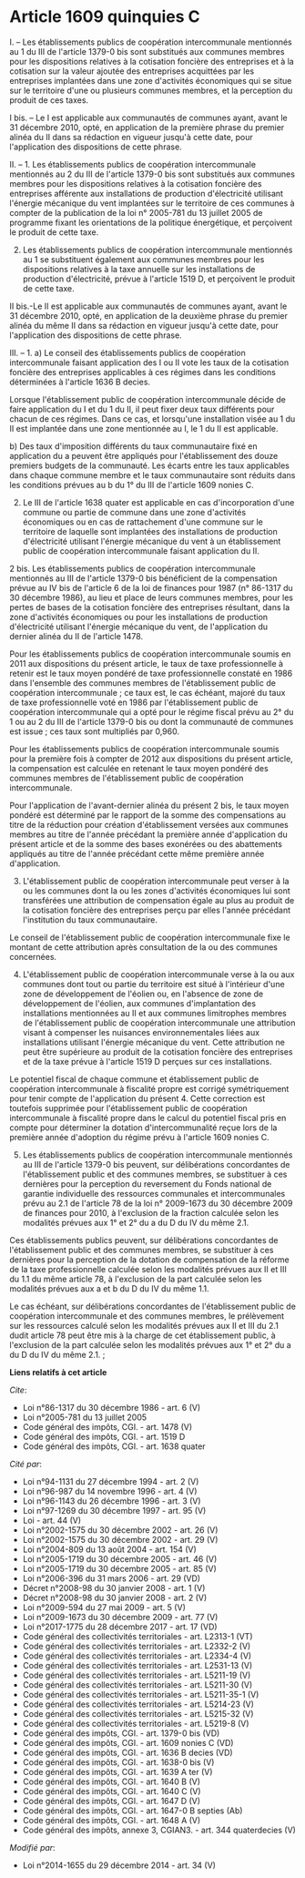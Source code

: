 # Article 1609 quinquies C

I. – Les établissements publics de coopération intercommunale mentionnés au 1 du III de l'article 1379-0 bis sont substitués
aux communes membres pour les dispositions relatives à la cotisation foncière des entreprises et à la cotisation sur la
valeur ajoutée des entreprises acquittées par les entreprises implantées dans une zone d'activités économiques qui se situe
sur le territoire d'une ou plusieurs communes membres, et la perception du produit de ces taxes.

I bis. – Le I est applicable aux communautés de communes ayant, avant le 31 décembre 2010, opté, en application de la
première phrase du premier alinéa du II dans sa rédaction en vigueur jusqu'à cette date, pour l'application des dispositions
de cette phrase.

II. – 1. Les établissements publics de coopération intercommunale mentionnés au 2 du III de l'article 1379-0 bis sont
substitués aux communes membres pour les dispositions relatives à la cotisation foncière des entreprises afférente aux
installations de production d'électricité utilisant l'énergie mécanique du vent implantées sur le territoire de ces communes
à compter de la publication de la loi n° 2005-781 du 13 juillet 2005 de programme fixant les orientations de la politique
énergétique, et perçoivent le produit de cette taxe.

2. Les établissements publics de coopération intercommunale mentionnés au 1 se substituent également aux communes membres
pour les dispositions relatives à la taxe annuelle sur les installations de production d'électricité, prévue à l'article 1519
D, et perçoivent le produit de cette taxe.

II bis.-Le II est applicable aux communautés de communes ayant, avant le 31 décembre 2010, opté, en application de la
deuxième phrase du premier alinéa du même II dans sa rédaction en vigueur jusqu'à cette date, pour l'application des
dispositions de cette phrase.

III. – 1. a) Le conseil des établissements publics de coopération intercommunale faisant application des I ou II vote les
taux de la cotisation foncière des entreprises applicables à ces régimes dans les conditions déterminées à l'article 1636 B
decies.

Lorsque l'établissement public de coopération intercommunale décide de faire application du I et du 1 du II, il peut fixer
deux taux différents pour chacun de ces régimes. Dans ce cas, et lorsqu'une installation visée au 1 du II est implantée dans
une zone mentionnée au I, le 1 du II est applicable.

b) Des taux d'imposition différents du taux communautaire fixé en application du a peuvent être appliqués pour
l'établissement des douze premiers budgets de la communauté. Les écarts entre les taux applicables dans chaque commune membre
et le taux communautaire sont réduits dans les conditions prévues au b du 1° du III de l'article 1609 nonies C. 

2. Le III de l'article 1638 quater est applicable en cas d'incorporation d'une commune ou partie de commune dans une zone
d'activités économiques ou en cas de rattachement d'une commune sur le territoire de laquelle sont implantées des
installations de production d'électricité utilisant l'énergie mécanique du vent à un établissement public de coopération
intercommunale faisant application du II.

2 bis. Les établissements publics de coopération intercommunale mentionnés au III de l'article 1379-0 bis bénéficient de la
compensation prévue au IV bis de l'article 6 de la loi de finances pour 1987 (n° 86-1317 du 30 décembre 1986), au lieu et
place de leurs communes membres, pour les pertes de bases de la cotisation foncière des entreprises résultant, dans la zone
d'activités économiques ou pour les installations de production d'électricité utilisant l'énergie mécanique du vent, de
l'application du dernier alinéa du II de l'article 1478.

Pour les établissements publics de coopération intercommunale soumis en 2011 aux dispositions du présent article, le taux de
taxe professionnelle à retenir est le taux moyen pondéré de taxe professionnelle constaté en 1986 dans l'ensemble des
communes membres de l'établissement public de coopération intercommunale ; ce taux est, le cas échéant, majoré du taux de
taxe professionnelle voté en 1986 par l'établissement public de coopération intercommunale qui a opté pour le régime fiscal
prévu au 2° du 1 ou au 2 du III de l'article 1379-0 bis ou dont la communauté de communes est issue ; ces taux sont
multipliés par 0,960.

Pour les établissements publics de coopération intercommunale soumis pour la première fois à compter de 2012 aux dispositions
du présent article, la compensation est calculée en retenant le taux moyen pondéré des communes membres de l'établissement
public de coopération intercommunale.

Pour l'application de l'avant-dernier alinéa du présent 2 bis, le taux moyen pondéré est déterminé par le rapport de la somme
des compensations au titre de la réduction pour création d'établissement versées aux communes membres au titre de l'année
précédant la première année d'application du présent article et de la somme des bases exonérées ou des abattements appliqués
au titre de l'année précédant cette même première année d'application.

3. L'établissement public de coopération intercommunale peut verser à la ou les communes dont la ou les zones d'activités
économiques lui sont transférées une attribution de compensation égale au plus au produit de la cotisation foncière des
entreprises perçu par elles l'année précédant l'institution du taux communautaire.

Le conseil de l'établissement public de coopération intercommunale fixe le montant de cette attribution après consultation de
la ou des communes concernées.

4. L'établissement public de coopération intercommunale verse à la ou aux communes dont tout ou partie du territoire est
situé à l'intérieur d'une zone de développement de l'éolien ou, en l'absence de zone de développement de l'éolien, aux
communes d'implantation des installations mentionnées au II et aux communes limitrophes membres de l'établissement public de
coopération intercommunale une attribution visant à compenser les nuisances environnementales liées aux installations
utilisant l'énergie mécanique du vent. Cette attribution ne peut être supérieure au produit de la cotisation foncière des
entreprises et de la taxe prévue à l'article 1519 D perçues sur ces installations.

Le potentiel fiscal de chaque commune et établissement public de coopération intercommunale à fiscalité propre est corrigé
symétriquement pour tenir compte de l'application du présent 4. Cette correction est toutefois supprimée pour l'établissement
public de coopération intercommunale à fiscalité propre dans le calcul du potentiel fiscal pris en compte pour déterminer la
dotation d'intercommunalité reçue lors de la première année d'adoption du régime prévu à l'article 1609 nonies C.

5. Les établissements publics de coopération intercommunale mentionnés au III de l'article 1379-0 bis peuvent, sur
délibérations concordantes de l'établissement public et des communes membres, se substituer à ces dernières pour la
perception du reversement du Fonds national de garantie individuelle des ressources communales et intercommunales prévu au
2.1 de l'article 78 de la loi n° 2009-1673 du 30 décembre 2009 de finances pour 2010, à l'exclusion de la fraction calculée
selon les modalités prévues aux 1° et 2° du a du D du IV du même 2.1.

Ces établissements publics peuvent, sur délibérations concordantes de l'établissement public et des communes membres, se
substituer à ces dernières pour la perception de la dotation de compensation de la réforme de la taxe professionnelle
calculée selon les modalités prévues aux II et III du 1.1 du même article 78, à l'exclusion de la part calculée selon les
modalités prévues aux a et b du D du IV du même 1.1.

Le cas échéant, sur délibérations concordantes de l'établissement public de coopération intercommunale et des communes
membres, le prélèvement sur les ressources calculé selon les modalités prévues aux II et III du 2.1 dudit article 78 peut
être mis à la charge de cet établissement public, à l'exclusion de la part calculée selon les modalités prévues aux 1° et 2°
du a du D du IV du même 2.1. ;

**Liens relatifs à cet article**

_Cite_:

  - Loi n°86-1317 du 30 décembre 1986 - art. 6 (V)
  - Loi n°2005-781 du 13 juillet 2005
  - Code général des impôts, CGI. - art. 1478 (V)
  - Code général des impôts, CGI. - art. 1519 D
  - Code général des impôts, CGI. - art. 1638 quater

_Cité par_:

  - Loi n°94-1131 du 27 décembre 1994 - art. 2 (V)
  - Loi n°96-987 du 14 novembre 1996 - art. 4 (V)
  - Loi n°96-1143 du 26 décembre 1996 - art. 3 (V)
  - Loi n°97-1269 du 30 décembre 1997 - art. 95 (V)
  - Loi - art. 44 (V)
  - Loi n°2002-1575 du 30 décembre 2002 - art. 26 (V)
  - Loi n°2002-1575 du 30 décembre 2002 - art. 29 (V)
  - Loi n°2004-809 du 13 août 2004 - art. 154 (V)
  - Loi n°2005-1719 du 30 décembre 2005 - art. 46 (V)
  - Loi n°2005-1719 du 30 décembre 2005 - art. 85 (V)
  - Loi n°2006-396 du 31 mars 2006 - art. 29 (VD)
  - Décret n°2008-98 du 30 janvier 2008 - art. 1 (V)
  - Décret n°2008-98 du 30 janvier 2008 - art. 2 (V)
  - Loi n°2009-594 du 27 mai 2009 - art. 5 (V)
  - Loi n°2009-1673 du 30 décembre 2009 - art. 77 (V)
  - Loi n°2017-1775 du 28 décembre 2017 - art. 17 (VD)
  - Code général des collectivités territoriales - art. L2313-1 (VT)
  - Code général des collectivités territoriales - art. L2332-2 (V)
  - Code général des collectivités territoriales - art. L2334-4 (V)
  - Code général des collectivités territoriales - art. L2531-13 (V)
  - Code général des collectivités territoriales - art. L5211-19 (V)
  - Code général des collectivités territoriales - art. L5211-30 (V)
  - Code général des collectivités territoriales - art. L5211-35-1 (V)
  - Code général des collectivités territoriales - art. L5214-23 (V)
  - Code général des collectivités territoriales - art. L5215-32 (V)
  - Code général des collectivités territoriales - art. L5219-8 (V)
  - Code général des impôts, CGI. - art. 1379-0 bis (VD)
  - Code général des impôts, CGI. - art. 1609 nonies C (VD)
  - Code général des impôts, CGI. - art. 1636 B decies (VD)
  - Code général des impôts, CGI. - art. 1638-0 bis (V)
  - Code général des impôts, CGI. - art. 1639 A ter (V)
  - Code général des impôts, CGI. - art. 1640 B (V)
  - Code général des impôts, CGI. - art. 1640 C (V)
  - Code général des impôts, CGI. - art. 1647 D (V)
  - Code général des impôts, CGI. - art. 1647-0 B septies (Ab)
  - Code général des impôts, CGI. - art. 1648 A (V)
  - Code général des impôts, annexe 3, CGIAN3. - art. 344 quaterdecies (V)

_Modifié par_:

  - Loi n°2014-1655 du 29 décembre 2014 - art. 34 (V)
